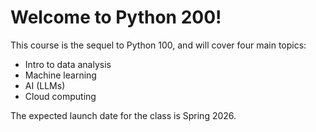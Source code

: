 # Welcome to Python 200!
This course is the sequel to Python 100, and will cover four main topics:

- Intro to data analysis
- Machine learning
- AI (LLMs)
- Cloud computing
  
The expected launch date for the class is Spring 2026. 
